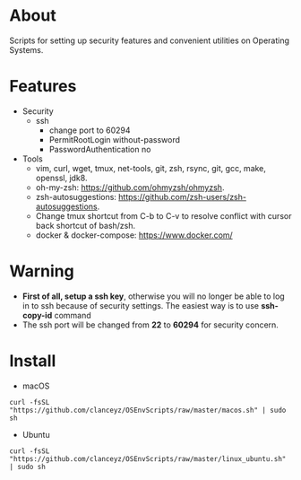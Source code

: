 # About
Scripts for setting up security features and convenient utilities on Operating Systems.

# Features
* Security
    * ssh
        * change port to 60294
        * PermitRootLogin without-password
        * PasswordAuthentication no
* Tools
    * vim, curl, wget, tmux, net-tools, git, zsh, rsync, git, gcc, make, openssl, jdk8.
    * oh-my-zsh: https://github.com/ohmyzsh/ohmyzsh.
    * zsh-autosuggestions: https://github.com/zsh-users/zsh-autosuggestions.
    * Change tmux shortcut from C-b to C-v to resolve conflict with cursor back shortcut of bash/zsh.
    * docker & docker-compose: https://www.docker.com/

# Warning
* __First of all, setup a ssh key__, otherwise you will no longer be able to log in to ssh because of security settings. The easiest way is to use __ssh-copy-id__ command
* The ssh port will be changed from __22__ to __60294__ for security concern.

# Install
* macOS
```shell
curl -fsSL "https://github.com/clanceyz/OSEnvScripts/raw/master/macos.sh" | sudo sh
```
* Ubuntu
```shell
curl -fsSL "https://github.com/clanceyz/OSEnvScripts/raw/master/linux_ubuntu.sh" | sudo sh
```
